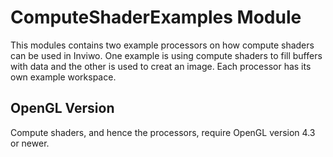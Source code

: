 # ComputeShaderExamples Module

This modules contains two example processors on how compute shaders can be used in Inviwo.
One example is using compute shaders to fill buffers with data and the other is used to creat an image. 
Each processor has its own example workspace. 

## OpenGL Version
Compute shaders, and hence the processors, require OpenGL version 4.3 or newer. 